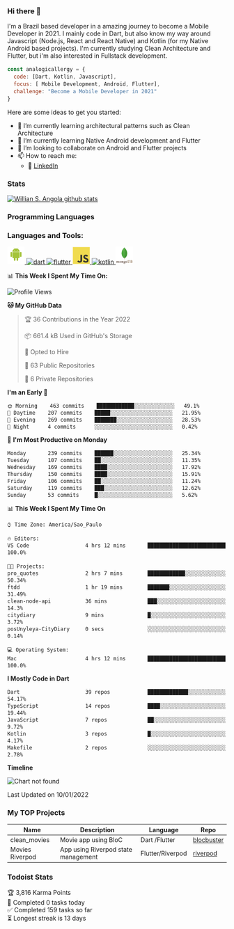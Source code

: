 ### Hi there 👋

I'm a Brazil based developer in a amazing journey to become a Mobile Developer in 2021. I mainly code in Dart, but also know my way around Javascript (Node.js, React and React Native) and Kotlin (for my Native Android based projects). I'm currently studying Clean Architecture and Flutter, but i'm also interested in Fullstack development.

```javascript
const analogicallergy = {
  code: [Dart, Kotlin, Javascript],
  focus: [ Mobile Development, Android, Flutter],
  challenge: "Become a Mobile Developer in 2021"
}
```

Here are some ideas to get you started:

- 🔭  I’m currently learning architectural patterns such as Clean Architecture
- 🌱  I’m currently learning Native Android development and Flutter
- 👯  I’m looking to collaborate on Android and Flutter projects
- 📫  How to reach me:
  -  :office: [LinkedIn](https://www.linkedin.com/in/wsabsi/)

### Stats

[![Willian S. Angola github stats](https://github-readme-stats.vercel.app/api?username=w0ken0ne&count_private=true&show_icons=true&theme=radical&hide_rank=false)](https://github.com/anuraghazra/github-readme-stats)

### Programming Languages

<h3 align="left">Languages and Tools:</h3>
<p align="left"> <a href="https://developer.android.com" target="_blank"> <img src="https://raw.githubusercontent.com/devicons/devicon/master/icons/android/android-original-wordmark.svg" alt="android" width="40" height="40"/> </a> <a href="https://dart.dev" target="_blank"> <img src="https://www.vectorlogo.zone/logos/dartlang/dartlang-icon.svg" alt="dart" width="40" height="40"/> </a> <a href="https://flutter.dev" target="_blank"> <img src="https://www.vectorlogo.zone/logos/flutterio/flutterio-icon.svg" alt="flutter" width="40" height="40"/> </a> <a href="https://developer.mozilla.org/en-US/docs/Web/JavaScript" target="_blank"> <img src="https://raw.githubusercontent.com/devicons/devicon/master/icons/javascript/javascript-original.svg" alt="javascript" width="40" height="40"/> </a> <a href="https://kotlinlang.org" target="_blank"> <img src="https://www.vectorlogo.zone/logos/kotlinlang/kotlinlang-icon.svg" alt="kotlin" width="40" height="40"/> </a> <a href="https://www.mongodb.com/" target="_blank"> <img src="https://raw.githubusercontent.com/devicons/devicon/master/icons/mongodb/mongodb-original-wordmark.svg" alt="mongodb" width="40" height="40"/> </a> </p>


📊 **This Week I Spent My Time On:**

<!--START_SECTION:waka-->
![Profile Views](http://img.shields.io/badge/Profile%20Views-1-blue)

**🐱 My GitHub Data** 

> 🏆 36 Contributions in the Year 2022
 > 
> 📦 661.4 kB Used in GitHub's Storage 
 > 
> 💼 Opted to Hire
 > 
> 📜 63 Public Repositories 
 > 
> 🔑 6 Private Repositories  
 > 
**I'm an Early 🐤** 

```text
🌞 Morning    463 commits    ████████████░░░░░░░░░░░░░   49.1% 
🌆 Daytime    207 commits    █████░░░░░░░░░░░░░░░░░░░░   21.95% 
🌃 Evening    269 commits    ███████░░░░░░░░░░░░░░░░░░   28.53% 
🌙 Night      4 commits      ░░░░░░░░░░░░░░░░░░░░░░░░░   0.42%

```
📅 **I'm Most Productive on Monday** 

```text
Monday       239 commits    ██████░░░░░░░░░░░░░░░░░░░   25.34% 
Tuesday      107 commits    ██░░░░░░░░░░░░░░░░░░░░░░░   11.35% 
Wednesday    169 commits    ████░░░░░░░░░░░░░░░░░░░░░   17.92% 
Thursday     150 commits    ████░░░░░░░░░░░░░░░░░░░░░   15.91% 
Friday       106 commits    ██░░░░░░░░░░░░░░░░░░░░░░░   11.24% 
Saturday     119 commits    ███░░░░░░░░░░░░░░░░░░░░░░   12.62% 
Sunday       53 commits     █░░░░░░░░░░░░░░░░░░░░░░░░   5.62%

```


📊 **This Week I Spent My Time On** 

```text
⌚︎ Time Zone: America/Sao_Paulo

🔥 Editors: 
VS Code                  4 hrs 12 mins       █████████████████████████   100.0%

🐱‍💻 Projects: 
pro_quotes               2 hrs 7 mins        ████████████░░░░░░░░░░░░░   50.34% 
ftdd                     1 hr 19 mins        ███████░░░░░░░░░░░░░░░░░░   31.49% 
clean-node-api           36 mins             ███░░░░░░░░░░░░░░░░░░░░░░   14.3% 
citydiary                9 mins              █░░░░░░░░░░░░░░░░░░░░░░░░   3.72% 
posUnyleya-CityDiary     0 secs              ░░░░░░░░░░░░░░░░░░░░░░░░░   0.14%

💻 Operating System: 
Mac                      4 hrs 12 mins       █████████████████████████   100.0%

```

**I Mostly Code in Dart** 

```text
Dart                     39 repos            █████████████░░░░░░░░░░░░   54.17% 
TypeScript               14 repos            ████░░░░░░░░░░░░░░░░░░░░░   19.44% 
JavaScript               7 repos             ██░░░░░░░░░░░░░░░░░░░░░░░   9.72% 
Kotlin                   3 repos             █░░░░░░░░░░░░░░░░░░░░░░░░   4.17% 
Makefile                 2 repos             ░░░░░░░░░░░░░░░░░░░░░░░░░   2.78%

```


**Timeline**

![Chart not found](https://raw.githubusercontent.com/w0ken0ne/w0ken0ne/main/charts/bar_graph.png) 


 Last Updated on 10/01/2022
<!--END_SECTION:waka-->

### My TOP Projects

| Name            | Description                         | Language         | Repo                                                           |
| --------------- | ----------------------------------- | ---------------- | -------------------------------------------------------------- |
| clean_movies    | Movie app using BloC                | Dart /Flutter    | [blocbuster](https://github.com/w0ken0ne/clean_movies)    |
| Movies Riverpod | App using Riverpod state management | Flutter/Riverpod | [riverpod](https://github.com/w0ken0ne/movies_riverpod) |

### Todoist Stats

<!-- TODO-IST:START -->
🏆  3,816 Karma Points           
🌸  Completed 0 tasks today           
✅  Completed 159 tasks so far           
⏳  Longest streak is 13 days
<!-- TODO-IST:END -->
